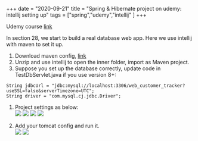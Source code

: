 +++ 
date = "2020-09-21"
title = "Spring & Hibernate project on udemy: intellij setting up"
tags = ["spring","udemy","intellij" ]
+++

Udemy course [link](https://www.udemy.com/course/spring-hibernate-tutorial/)

In section 28, we start to build a real database web app. Here we use intellij with maven to set it up.

1. Download maven config, [link](https://drive.google.com/file/d/1v1mCDzeYFt5OV_crBjTv8wb0M_VT5PyQ/view)
2. Unzip and use intellij to open the inner folder, import as Maven project.
3. Suppose you set up the database correctly, update code in TestDbServlet.java if you use version 8+: 

```
String jdbcUrl = "jdbc:mysql://localhost:3306/web_customer_tracker?useSSL=false&serverTimezone=UTC";
String driver = "com.mysql.cj.jdbc.Driver";
```

1. Project settings as below:  
![](https://i.imgur.com/jAZ3CY0.png)
![](https://i.imgur.com/KEmOMiQ.png)
![](https://i.imgur.com/yoX74o3.png)
![](https://i.imgur.com/E7w8Dqa.png)

2. Add your tomcat config and run it.  
![](https://i.imgur.com/Griz7R0.png)
![](https://i.imgur.com/36vrRFC.png)